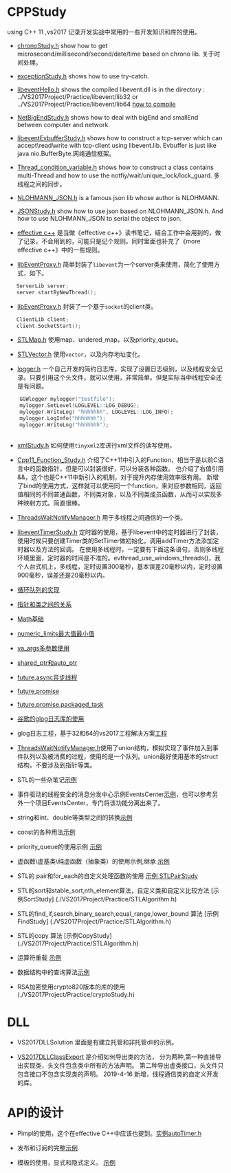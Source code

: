 # CPPStudy
using C++ 11  ,vs2017
记录开发实战中常用的一些开发知识和库的使用。

* [chronoStudy.h](./VS2017Project/Practice/chronoStudy.h) show how to get microsecond/millisecond/second/date/time based on chrono lib. 关于时间处理。

* [exceptionStudy.h](./VS2017Project/Practice/exceptionStudy.h) shows how to use try-catch.

* [libeventHello.h](./VS2017Project/Practice/libeventHello.h) shows the compiled libevent.dll is in the directory : ../VS2017Project/Practice/libevent/lib32 or ../VS2017Project/Practice/libevent/lib64 [how to compile](./windows10下编译libevent（x64和x86））)

* [NetBigEndStudy.h](./VS2017Project/Practice/NetBigEndStudy.h) shows how to deal with bigEnd and smallEnd between computer and network.

* [libeventEvbufferStudy.h](./VS2017Project/Practice/libeventEvbufferStudy.h) shows how to construct a tcp-server which can accept\read\write with tcp-client using libevent.lib. Evbuffer is just like java.nio.BufferByte.网络通信框架。

* [Thread_condition_variable.h](./VS2017Project/Practice/Thread_condition_variable.h) shows how to construct a class contains multi-Thread and how to use the notfiy/wait/unique_lock/lock_guard. 多线程之间的同步。

* [NLOHMANN_JSON.h](./VS2017Project/Practice/NLOHMANN_JSON.h) is a famous json lib whose author is NLOHMANN. 

* [JSONStudy.h](./VS2017Project/Practice/JSONStudy.h) show how to use json based on NLOHMANN_JSON.h.  And how to use NLOHMANN_JSON to serial the object to json.

* [effective c++](./effective_Cpp_rules.md) 是当做《effective c++》读书笔记，结合工作中会用到的，做了记录，不会用到的，可能只是记个规则。同时里面也补充了《more effective c++》中的一些规则。

* [libEventProxy.h](./VS2017Project/Practice/libEventProxy.h) 简单封装了`libevent`为一个server类来使用，简化了使用方式，如下。

```cpp
   ServerLib server;
   server.startByNewThread();
```

* [libEventProxy.h](./VS2017Project/Practice/libEventProxy.h) 封装了一个基于`socket`的client类。

```cpp
   ClientLib client;
   client.SocketStart();
```

* [STLMap.h](./VS2017Project/Practice/STLMap.h) 使用map、undered_map，以及priority_queue。

* [STLVector.h](./VS2017Project/Practice/STLVector.h) 使用`vector`，以及内存地址变化。

* [logger.h](./VS2017Project/Practice/logger.h) 一个自己开发的简约日志库，实现了设置日志级别，以及线程安全记录。只要引用这个头文件，就可以使用，非常简单。但是实际当中线程安全还是有问题。

```cpp
	GGWlogger mylogger("testfile");
	mylogger.SetLevel(LOGLEVEL::LOG_DEBUG);
	mylogger.WriteLog( "hhhhhhh", LOGLEVEL::LOG_INFO);
	mylogger.LogInfo("hhhhhhh");
	mylogger.WriteLog("hhhhhhh");
	
```

* [xmlStudy.h](./VS2017Project/Practice/xmlStudy.h) 如何使用`tinyxml2`库进行xml文件的读写使用。

* [Cpp11_Function_Study.h](./VS2017Project/Practice/Cpp11_Function_Study.h) 介绍了C++11中引入的Function，相当于是以前C语言中的函数指针，但是可以封装很好，可以分装各种函数。
也介绍了右值引用&&，这个也是C++11中新引入的机制，对于提升内存使用效率很有用。
新增了bind的使用方式，这样就可以使用同一个function，来对应参数相同，返回值相同的不同普通函数，不同类对象，以及不同类成员函数，从而可以实现多种映射方式。简直很棒。

* [ThreadsWaitNotifyManager.h](./VS2017Project/Practice/ThreadsWaitNotifyManager.h) 用于多线程之间通信的一个类。

* [libeventTimerStudy.h](./VS2017Project/Practice/libeventTimerStudy.h) 定时器的使用，基于libevent中的定时器进行了封装，使用时候只要创建Timer类的SetTimer做初始化，调用addTimer方法添加定时器以及方法的回调。
在使用多线程时，一定要有下面这条语句，否则多线程环境里面，定时器的时间是不准的。evthread_use_windows_threads()，我个人台式机上，多线程，定时设置300毫秒，基本误差20毫秒以内，定时设置900毫秒，误差还是20毫秒以内。


* [循环队列的实现](./VS2017Project/Practice/CircleVector.h)

* [指针和类之间的关系](./VS2017Project/Practice/pointerToMember.h)

* [Math基础](./VS2017Project/Practice/mathTest.h)

* [numeric_limits最大值最小值](./VS2017Project/Practice/mathTest.h)

* [va_args多参数使用](./VS2017Project/Practice/va_listStudy.h)

* [shared_ptr和auto_ptr](./VS2017Project/Practice/shardPtrStudy.h)

* [future,async异步线程](./VS2017Project/Practice/asyncFutureStudy.h)

* [future,promise](./VS2017Project/Practice/future_promise_test.h)

* [future,promise,packaged_task](./VS2017Project/Practice/packagedTaskStudy.h)

* [谷歌的glog日志库的使用](./VS2017Project/Practice/glogStudy.h)

* glog日志工程，基于32和64的vs2017工程解决方案[工程](./glog-master)

* [ThreadsWaitNotifyManager.h](./VS2017Project/Practice/ThreadsWaitNotifyManager.h)使用了union结构，模拟实现了事件加入到事件队列以及被消费的过程，使用的是一个队列。union最好使用基本的struct结构，不要涉及到指针等类。

* STL的一些杂笔记[示例](./VS2017STL/STLTest.cpp)

* 事件驱动的线程安全的消息分发中心示例EventsCenter[示例](./VS2017Project/Practice/ThreadsWaitNotifyManager.h)，也可以参考另外一个项目EventsCenter，专门将该功能分离出来了。

* string和int、double等类型之间的转换[示例](./VS2017Project/Practice/stringStudy.h)

* const的各种用法[示例](./VS2017Project/Practice/constStudy.h)

* priority_queue的使用示例 [示例](./VS2017Project/Practice/STLMap.h)

* 虚函数\虚基类\纯虚函数（抽象类）的使用示例,继承 [示例](./VS2017Project/Practice/virutalFunStudy.h)

* STL的 pair和for_each的自定义处理函数的使用 [示例 STLPairStudy](./VS2017Project/Practice/STLMap.h)

* STL的sort和stable_sort,nth_element算法，自定义类和自定义比较方法 [示例SortStudy] (./VS2017Project/Practice/STLAlgorithm.h)

* STL的find_if,search,binary_search,equal_range,lower_bound 算法 [示例FindStudy] (./VS2017Project/Practice/STLAlgorithm.h)

* STL的copy 算法 [示例CopyStudy] (./VS2017Project/Practice/STLAlgorithm.h)

* 运算符重载 [示例](./VS2017Project/Practice/operatorStudy.h)

* 数据结构中的查询算法[示例](./VS2017Project/Practice/SearchAlgorithm.h)

* RSA加密使用crypto820版本的库的使用 (./VS2017Project/Practice/cryptoStudy.h)

# DLL

* VS2017DLLSolution 里面是有建立托管和非托管dll的示例。

* [VS2017DLLClassExport](./VS2017DLLClassExport/) 是介绍如何导出类的方法，
分为两种,第一种直接导出实现类，头文件包含类中所有的方法声明。
第二种导出虚类接口，头文件只包含接口不包含实现类的声明。
2019-4-16 新增，线程通信类的自定义开发的库。


# API的设计

* Pimpl的使用，这个在effective C++中应该也提到。[实例autoTimer.h](./VS2017DesignAPI/DesignAPI/autoTimer.h)

* 发布和订阅的完整[示例](./VS2017DesignAPI/DesignAPI/observer.h)

* 模板的使用，显式和隐式定义。 [示例](./VS2017DesignAPI/DesignAPI/stack.h)


